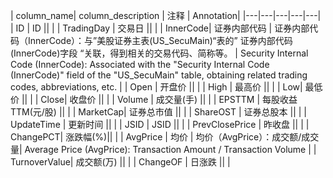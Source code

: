 | column_name| column_description | 注释 | Annotation|
|---|---|---|---|---|
| ID | ID || |
| TradingDay | 交易日 || |
| InnerCode| 证券内部代码 | 证券内部代码（InnerCode）：与”美股证券主表(US_SecuMain)“表的” 证券内部代码 (InnerCode)字段 “关联，得到相关的交易代码、简称等。 | Security Internal Code (InnerCode): Associated with the "Security Internal Code (InnerCode)" field of the "US_SecuMain" table, obtaining related trading codes, abbreviations, etc. |
| Open | 开盘价 || |
| High | 最高价 || |
| Low| 最低价 || |
| Close| 收盘价 || |
| Volume | 成交量(手) || |
| EPSTTM | 每股收益TTM(元/股) || |
| MarketCap| 证券总市值 || |
| ShareOST | 证券总股本 || |
| UpdateTime | 更新时间 || |
| JSID | JSID || |
| PrevClosePrice | 昨收盘 || |
| ChangePCT| 涨跌幅(%)|| |
| AvgPrice | 均价 | 均价（AvgPrice）：成交额/成交量| Average Price (AvgPrice): Transaction Amount / Transaction Volume |
| TurnoverValue| 成交额(万) || |
| ChangeOF | 日涨跌 || |